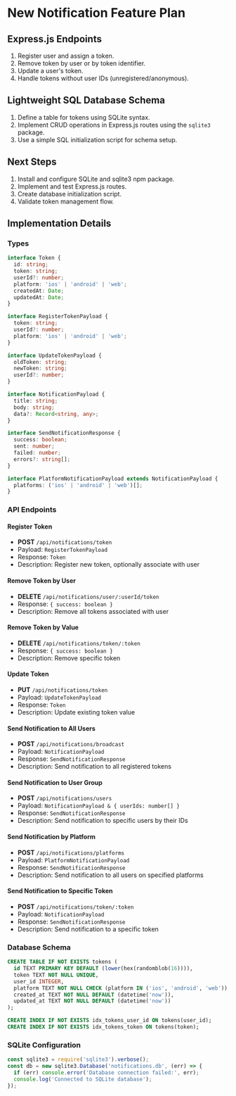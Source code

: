 # New Notification Feature Plan

## Express.js Endpoints
1. Register user and assign a token.  
2. Remove token by user or by token identifier.  
3. Update a user's token.  
4. Handle tokens without user IDs (unregistered/anonymous).

## Lightweight SQL Database Schema
1. Define a table for tokens using SQLite syntax.
2. Implement CRUD operations in Express.js routes using the `sqlite3` package.
3. Use a simple SQL initialization script for schema setup.

## Next Steps
1. Install and configure SQLite and sqlite3 npm package.
2. Implement and test Express.js routes.
3. Create database initialization script.
4. Validate token management flow.

## Implementation Details

### Types
```typescript
interface Token {
  id: string;
  token: string;
  userId?: number;
  platform: 'ios' | 'android' | 'web';
  createdAt: Date;
  updatedAt: Date;
}

interface RegisterTokenPayload {
  token: string;
  userId?: number;
  platform: 'ios' | 'android' | 'web';
}

interface UpdateTokenPayload {
  oldToken: string;
  newToken: string;
  userId?: number;
}

interface NotificationPayload {
  title: string;
  body: string;
  data?: Record<string, any>;
}

interface SendNotificationResponse {
  success: boolean;
  sent: number;
  failed: number;
  errors?: string[];
}

interface PlatformNotificationPayload extends NotificationPayload {
  platforms: ('ios' | 'android' | 'web')[];
}
```

### API Endpoints

#### Register Token
- **POST** `/api/notifications/token`
- Payload: `RegisterTokenPayload`
- Response: `Token`
- Description: Register new token, optionally associate with user

#### Remove Token by User
- **DELETE** `/api/notifications/user/:userId/token`
- Response: `{ success: boolean }`
- Description: Remove all tokens associated with user

#### Remove Token by Value
- **DELETE** `/api/notifications/token/:token`
- Response: `{ success: boolean }`
- Description: Remove specific token

#### Update Token
- **PUT** `/api/notifications/token`
- Payload: `UpdateTokenPayload`
- Response: `Token`
- Description: Update existing token value

#### Send Notification to All Users
- **POST** `/api/notifications/broadcast`
- Payload: `NotificationPayload`
- Response: `SendNotificationResponse`
- Description: Send notification to all registered tokens

#### Send Notification to User Group
- **POST** `/api/notifications/users`
- Payload: `NotificationPayload & { userIds: number[] }`
- Response: `SendNotificationResponse`
- Description: Send notification to specific users by their IDs

#### Send Notification by Platform
- **POST** `/api/notifications/platforms`
- Payload: `PlatformNotificationPayload`
- Response: `SendNotificationResponse`
- Description: Send notification to all users on specified platforms

#### Send Notification to Specific Token
- **POST** `/api/notifications/token/:token`
- Payload: `NotificationPayload`
- Response: `SendNotificationResponse`
- Description: Send notification to a specific token

### Database Schema
```sql
CREATE TABLE IF NOT EXISTS tokens (
  id TEXT PRIMARY KEY DEFAULT (lower(hex(randomblob(16)))),
  token TEXT NOT NULL UNIQUE,
  user_id INTEGER,
  platform TEXT NOT NULL CHECK (platform IN ('ios', 'android', 'web')),
  created_at TEXT NOT NULL DEFAULT (datetime('now')),
  updated_at TEXT NOT NULL DEFAULT (datetime('now'))
);

CREATE INDEX IF NOT EXISTS idx_tokens_user_id ON tokens(user_id);
CREATE INDEX IF NOT EXISTS idx_tokens_token ON tokens(token);
```

### SQLite Configuration
```javascript
const sqlite3 = require('sqlite3').verbose();
const db = new sqlite3.Database('notifications.db', (err) => {
  if (err) console.error('Database connection failed:', err);
  console.log('Connected to SQLite database');
});
```
````
